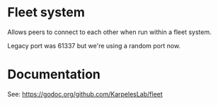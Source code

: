 # Fleet system

Allows peers to connect to each other when run within a fleet system.

Legacy port was 61337 but we're using a random port now.

# Documentation

See: https://godoc.org/github.com/KarpelesLab/fleet
